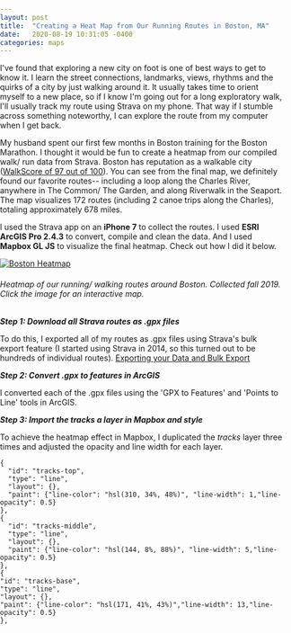 ```yaml
---
layout: post
title:  "Creating a Heat Map from Our Running Routes in Boston, MA"
date:   2020-08-19 10:31:05 -0400
categories: maps
---
```

I've found that exploring a new city on foot is one of best ways to get to know it. I learn the street connections, landmarks, views, rhythms and the quirks of a city by just walking around it. It usually takes time to orient myself to a new place, so if I know I'm going out for a long exploratory walk, I'll usually track my route using Strava on my phone. That way if I stumble across something noteworthy, I can explore the route from my computer when I get back.

My husband spent our first few months in Boston training for the Boston Marathon. I thought it would be fun to create a heatmap from our compiled walk/ run data from Strava. Boston has reputation as a walkable city ([WalkScore of 97 out of 100][walkscore]). You can see from the final map, we definitely found our favorite routes-- including a loop along the Charles River, anywhere in The Common/ The Garden, and along Riverwalk in the Seaport. The map visualizes 172 routes (including 2 canoe trips along the Charles), totaling approximately 678 miles.

I used the Strava app on an **iPhone 7** to collect the routes. I used **ESRI ArcGIS Pro 2.4.3** to convert, compile and clean the data. And I used **Mapbox GL JS** to visualize the final heatmap. Check out how I did it below.

[![Boston Heatmap](https://raw.githubusercontent.com/ORRYANB/ORRYANB.github.io/master/_posts/assets/boston_strava_heatmap.PNG)](https://orryanb.github.io/maps/bostonruns.html)

<html>
<head>
<meta charset="utf-8" />
<title>Boston Heatmap</title>
<meta name="viewport" content="initial-scale=1,maximum-scale=1,user-scalable=no" />
<script src="https://api.mapbox.com/mapbox-gl-js/v1.12.0/mapbox-gl.js"></script>
<link href="https://api.mapbox.com/mapbox-gl-js/v1.12.0/mapbox-gl.css" rel="stylesheet" />
<style>
	body { margin: 0; padding: 0; }
	#map { position: static; }
</style>
</head>
<body>
<div id="map"></div>
<script>
	mapboxgl.accessToken = 'pk.eyJ1Ijoib3JyeWFuYmIiLCJhIjoiY2tlMWJ4Y2lwMmNpMDJxa2plcW12azFuMSJ9.3zlZzlycsMf1SMGDAjTQVA';
var map = new mapboxgl.Map({
container: 'map', // container id
style: 'mapbox://styles/orryanbb/cke1c10ge0a1419nzh5q7zmmu', // style URL
center: [-71.08266, 42.34674], // starting position [lng, lat]
zoom: 13.01 // starting zoom
});
</script>

</body>
</html>

###### Heatmap of our running/ walking routes around Boston. Collected fall 2019. Click the image for an interactive map.

**_Step 1: Download all Strava routes as .gpx files_**

To do this, I exported all of my routes as .gpx files using Strava's bulk export feature (I started using Strava in 2014, so this turned out to be hundreds of individual routes). [Exporting your Data and Bulk Export][strava-export]

**_Step 2: Convert .gpx to features in ArcGIS_**

I converted each of the .gpx files using the 'GPX to Features' and 'Points to Line' tools in ArcGIS.

**_Step 3: Import the tracks a layer in Mapbox and style_**

To achieve the heatmap effect in Mapbox, I duplicated the *tracks* layer three times and adjusted the opacity and line width for each layer.

  ```
{
    "id": "tracks-top",
    "type": "line",
    "layout": {},
    "paint": {"line-color": "hsl(310, 34%, 48%)", "line-width": 1,"line-opacity": 0.5}
},  
{
    "id": "tracks-middle",
    "type": "line",
    "layout": {},
    "paint": {"line-color": "hsl(144, 8%, 88%)", "line-width": 5,"line-opacity": 0.5}
},
{
  "id": "tracks-base",
  "type": "line",
  "layout": {},
  "paint": {"line-color": "hsl(171, 41%, 43%)","line-width": 13,"line-opacity": 0.5}
},

```

[walkscore]: https://www.walkscore.com/score/boston-ma
[strava-export]: https://support.strava.com/hc/en-us/articles/216918437-Exporting-your-Data-and-Bulk-Export
